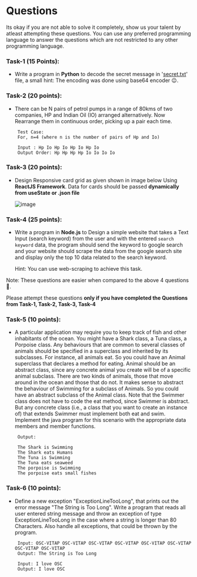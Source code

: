 # Questions


Its okay if you are not able to solve it completely, show us your talent by atleast attempting these questions. You can use any preferred programming language to answer the questions which are not restricted to any other programming language.

### Task-1 (15 Points):
- Write a program in **Python** to decode the secret message in '[secret.txt](https://github.com/Open-Source-Community-VIT-AP-Classroom/Tech_Dept_Test/blob/main/secret.txt)' file, a small hint: The encoding was done using base64 encoder 😉.

### Task-2 (20 points):

- There can be N pairs of petrol pumps in a range of 80kms of two companies, HP and Indian Oil (IO) arranged alternatively. Now Rearrange them in continuous order, picking up a pair each time. 

  ``` 
   Test Case:  
   For, n=4 (where n is the number of pairs of Hp and Io)    
  
   Input : Hp Io Hp Io Hp Io Hp Io  
   Output Order: Hp Hp Hp Hp Io Io Io Io  
  ```

### Task-3 (20 points):  

- Design Responsive card grid as given shown in image below Using **ReactJS Framework**. Data for cards should be passed **dynamically from useState or .json file**

  ![image](https://user-images.githubusercontent.com/70259716/130324602-fc865880-1be1-450f-8666-485b84f242b0.png)



### Task-4 (25 points):

- Write a program in **Node.js** to Design a simple website that takes a Text Input (search keyword) from the user and with the entered `search keyword` data, the program should send the keyword to google search and your website should scrape the data from the google search site and display only the top 10 data related to the search keyword.

  Hint: You can use web-scraping to achieve this task.

Note: These questions are easier when compared to the above 4 questions 🤔.

Please attempt these questions **only if you have completed the Questions from Task-1, Task-2, Task-3, Task-4**

### Task-5 (10 points):    
- A particular application may require you to keep track of fish and other inhabitants of the ocean. You might have a Shark class, a Tuna class, a Porpoise class. Any behaviours that are common to several classes of animals should be specified in a superclass and inherited by its subclasses. For instance, all animals eat. So you could have an Animal superclass that declares a method for eating. Animal should be an abstract class, since any concrete animal you create will be of a specific animal subclass. There are two kinds of animals, those that move around in the ocean and those that do not. It makes sense to abstract the behaviour of Swimming for a subclass of Animals. So you could have an abstract subclass of the Animal class. Note that the Swimmer class does not have to code the eat method, since Swimmer is abstract. But any concrete class (i.e., a class that you want to create an instance of) that extends Swimmer must implement both eat and swim. Implement the java program for this scenario with the appropriate data members and member functions.  

  ```
   Output:  
   
   The Shark is Swimming  
   The Shark eats Humans  
   The Tuna is Swimming  
   The Tuna eats seaweed  
   The porpoise is Swimming  
   The porpoise eats small fishes  
  ```

### Task-6 (10 points):   
- Define a new exception "ExceptionLineTooLong", that prints out the error message "The String is Too Long". Write a program that reads all user entered string message and throw an exception of type ExceptionLineTooLong in the case where a string is longer than 80 Characters. Also handle all exceptions, that could be thrown by the program.  
  
  ```
   Input: OSC-VITAP OSC-VITAP OSC-VITAP OSC-VITAP OSC-VITAP OSC-VITAP OSC-VITAP OSC-VITAP   
   Output: The String is Too Long
  
   Input: I love OSC
   Output: I love OSC
  ```
